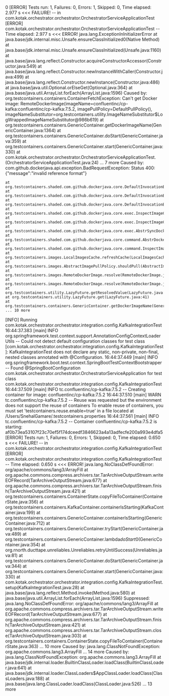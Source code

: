 0
[ERROR] Tests run: 1, Failures: 0, Errors: 1, Skipped: 0, Time elapsed: 2.977 s <<< FAILURE! -- in com.kotak.orchestrator.orchestrator.OrchestratorServiceApplicationTest
[ERROR] com.kotak.orchestrator.orchestrator.OrchestratorServiceApplicationTest -- Time elapsed: 2.977 s <<< ERROR!
java.lang.ExceptionInInitializerError
	at java.base/jdk.internal.misc.Unsafe.ensureClassInitialized0(Native Method)
	at java.base/jdk.internal.misc.Unsafe.ensureClassInitialized(Unsafe.java:1160)
	at java.base/java.lang.reflect.Constructor.acquireConstructorAccessor(Constructor.java:549)
	at java.base/java.lang.reflect.Constructor.newInstanceWithCaller(Constructor.java:499)
	at java.base/java.lang.reflect.Constructor.newInstance(Constructor.java:486)
	at java.base/java.util.Optional.orElseGet(Optional.java:364)
	at java.base/java.util.ArrayList.forEach(ArrayList.java:1596)
Caused by: org.testcontainers.containers.ContainerFetchException: Can't get Docker image: RemoteDockerImage(imageName=confluentinc/cp-kafka:confluentinc/cp-kafka:7.5.2, imagePullPolicy=DefaultPullPolicy(), imageNameSubstitutor=org.testcontainers.utility.ImageNameSubstitutor$LogWrappedImageNameSubstitutor@986b619)
	at org.testcontainers.containers.GenericContainer.getDockerImageName(GenericContainer.java:1364)
	at org.testcontainers.containers.GenericContainer.doStart(GenericContainer.java:359)
	at org.testcontainers.containers.GenericContainer.start(GenericContainer.java:330)
	at com.kotak.orchestrator.orchestrator.OrchestratorServiceApplicationTest.<clinit>(OrchestratorServiceApplicationTest.java:24)
	... 7 more
Caused by: com.github.dockerjava.api.exception.BadRequestException: Status 400: {"message":"invalid reference format"}

	at org.testcontainers.shaded.com.github.dockerjava.core.DefaultInvocationBuilder.execute(DefaultInvocationBuilder.java:237)
	at org.testcontainers.shaded.com.github.dockerjava.core.DefaultInvocationBuilder.get(DefaultInvocationBuilder.java:202)
	at org.testcontainers.shaded.com.github.dockerjava.core.DefaultInvocationBuilder.get(DefaultInvocationBuilder.java:74)
	at org.testcontainers.shaded.com.github.dockerjava.core.exec.InspectImageCmdExec.execute(InspectImageCmdExec.java:28)
	at org.testcontainers.shaded.com.github.dockerjava.core.exec.InspectImageCmdExec.execute(InspectImageCmdExec.java:13)
	at org.testcontainers.shaded.com.github.dockerjava.core.exec.AbstrSyncDockerCmdExec.exec(AbstrSyncDockerCmdExec.java:21)
	at org.testcontainers.shaded.com.github.dockerjava.core.command.AbstrDockerCmd.exec(AbstrDockerCmd.java:33)
	at org.testcontainers.shaded.com.github.dockerjava.core.command.InspectImageCmdImpl.exec(InspectImageCmdImpl.java:39)
	at org.testcontainers.images.LocalImagesCache.refreshCache(LocalImagesCache.java:42)
	at org.testcontainers.images.AbstractImagePullPolicy.shouldPull(AbstractImagePullPolicy.java:24)
	at org.testcontainers.images.RemoteDockerImage.resolve(RemoteDockerImage.java:70)
	at org.testcontainers.images.RemoteDockerImage.resolve(RemoteDockerImage.java:28)
	at org.testcontainers.utility.LazyFuture.getResolvedValue(LazyFuture.java:20)
	at org.testcontainers.utility.LazyFuture.get(LazyFuture.java:41)
	at org.testcontainers.containers.GenericContainer.getDockerImageName(GenericContainer.java:1362)
	... 10 more

[INFO] Running com.kotak.orchestrator.orchestrator.integration.config.KafkaIntegrationTest
16:44:37.383 [main] INFO org.springframework.test.context.support.AnnotationConfigContextLoaderUtils -- Could not detect default configuration classes for test class [com.kotak.orchestrator.orchestrator.integration.config.KafkaIntegrationTest]: KafkaIntegrationTest does not declare any static, non-private, non-final, nested classes annotated with @Configuration.
16:44:37.449 [main] INFO org.springframework.boot.test.context.SpringBootTestContextBootstrapper -- Found @SpringBootConfiguration com.kotak.orchestrator.orchestrator.OrchestratorServiceApplication for test class com.kotak.orchestrator.orchestrator.integration.config.KafkaIntegrationTest
16:44:37.509 [main] INFO tc.confluentinc/cp-kafka:7.5.2 -- Creating container for image: confluentinc/cp-kafka:7.5.2
16:44:37.510 [main] WARN tc.confluentinc/cp-kafka:7.5.2 -- Reuse was requested but the environment does not support the reuse of containers
To enable reuse of containers, you must set 'testcontainers.reuse.enable=true' in a file located at /Users/SnehalGamare/.testcontainers.properties
16:44:37.561 [main] INFO tc.confluentinc/cp-kafka:7.5.2 -- Container confluentinc/cp-kafka:7.5.2 is starting: af0b73ea53107f23c70ef5f174dceedf3846623a4a13adfecfe200a993e4dfa5
[ERROR] Tests run: 1, Failures: 0, Errors: 1, Skipped: 0, Time elapsed: 0.650 s <<< FAILURE! -- in com.kotak.orchestrator.orchestrator.integration.config.KafkaIntegrationTest
[ERROR] com.kotak.orchestrator.orchestrator.integration.config.KafkaIntegrationTest -- Time elapsed: 0.650 s <<< ERROR!
java.lang.NoClassDefFoundError: org/apache/commons/lang3/ArrayFill
	at org.apache.commons.compress.archivers.tar.TarArchiveOutputStream.writeEOFRecord(TarArchiveOutputStream.java:677)
	at org.apache.commons.compress.archivers.tar.TarArchiveOutputStream.finish(TarArchiveOutputStream.java:421)
	at org.testcontainers.containers.ContainerState.copyFileToContainer(ContainerState.java:356)
	at org.testcontainers.containers.KafkaContainer.containerIsStarting(KafkaContainer.java:199)
	at org.testcontainers.containers.GenericContainer.containerIsStarting(GenericContainer.java:712)
	at org.testcontainers.containers.GenericContainer.tryStart(GenericContainer.java:489)
	at org.testcontainers.containers.GenericContainer.lambda$doStart$0(GenericContainer.java:354)
	at org.rnorth.ducttape.unreliables.Unreliables.retryUntilSuccess(Unreliables.java:81)
	at org.testcontainers.containers.GenericContainer.doStart(GenericContainer.java:344)
	at org.testcontainers.containers.GenericContainer.start(GenericContainer.java:330)
	at com.kotak.orchestrator.orchestrator.integration.config.KafkaIntegrationTest.setup(KafkaIntegrationTest.java:28)
	at java.base/java.lang.reflect.Method.invoke(Method.java:580)
	at java.base/java.util.ArrayList.forEach(ArrayList.java:1596)
	Suppressed: java.lang.NoClassDefFoundError: org/apache/commons/lang3/ArrayFill
		at org.apache.commons.compress.archivers.tar.TarArchiveOutputStream.writeEOFRecord(TarArchiveOutputStream.java:677)
		at org.apache.commons.compress.archivers.tar.TarArchiveOutputStream.finish(TarArchiveOutputStream.java:421)
		at org.apache.commons.compress.archivers.tar.TarArchiveOutputStream.close(TarArchiveOutputStream.java:303)
		at org.testcontainers.containers.ContainerState.copyFileToContainer(ContainerState.java:363)
		... 10 more
	Caused by: java.lang.ClassNotFoundException: org.apache.commons.lang3.ArrayFill
		... 14 more
Caused by: java.lang.ClassNotFoundException: org.apache.commons.lang3.ArrayFill
	at java.base/jdk.internal.loader.BuiltinClassLoader.loadClass(BuiltinClassLoader.java:641)
	at java.base/jdk.internal.loader.ClassLoaders$AppClassLoader.loadClass(ClassLoaders.java:188)
	at java.base/java.lang.ClassLoader.loadClass(ClassLoader.java:526)
	... 13 more
